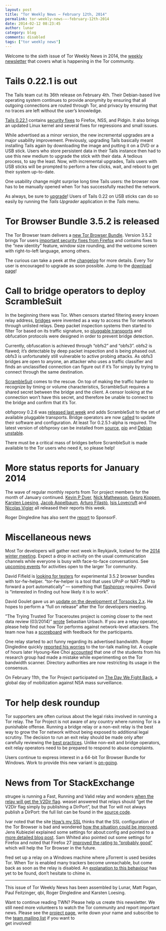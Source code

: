 ```yaml
---
layout: post
title: "Tor Weekly News — February 12th, 2014"
permalink: tor-weekly-news-—-february-12th-2014
date: 2014-02-12 08:23:45
author: lunar
category: blog
comments: disabled
tags: ["tor weekly news"]
---
```


Welcome to the sixth issue of Tor Weekly News in 2014, the [weekly newsletter](https://lists.torproject.org/cgi-bin/mailman/listinfo/tor-news) that covers what is happening in the Tor community.

Tails 0.22.1 is out
===================

The Tails team cut its 36th release on February 4th. Their Debian-based live operating system continues to provide anonymity by ensuring that all outgoing connections are routed through Tor, and privacy by ensuring that no traces are left without the user’s knowledge.

[Tails 0.22.1](https://tails.boum.org/news/version_0.22.1/) contains [security fixes](https://tails.boum.org/security/Numerous_security_holes_in_0.22/) to Firefox, NSS, and Pidgin. It also brings an updated Linux kernel and several fixes for regressions and small issues.

While advertised as a minor version, the new incremental upgrades are a major usability improvement. Previously, upgrading Tails basically meant installing Tails again by downloading the image and putting it on a DVD or a USB stick. Users who store persistent data in their Tails instance then had to use this new medium to upgrade the stick with their data. A tedious process, to say the least. Now, with incremental upgrades, Tails users with USB sticks will be prompted to perform a few clicks, wait, and reboot to get their system up-to-date.

One usability change might surprise long time Tails users: the browser now has to be manually opened when Tor has successfully reached the network.

As always, be sure to [upgrade](https://tails.boum.org/doc/first_steps/upgrade/)! Users of Tails 0.22 on USB sticks can do so easily by running the *Tails Upgrader* application in the *Tails* menu.

Tor Browser Bundle 3.5.2 is released
====================================

The Tor Browser team delivers a [new Tor Browser Bundle](https://blog.torproject.org/blog/tor-browser-352-released). Version 3.5.2 brings Tor users [important security fixes from Firefox](https://www.mozilla.org/security/known-vulnerabilities/firefoxESR.html#firefox24.3) and contains fixes to the “new identity” feature, window size rounding, and the welcome screen with right-to-left language, among others.

The curious can take a peek at the [changelog](https://gitweb.torproject.org/builders/tor-browser-bundle.git/blob/a1bab4013e:/Bundle-Data/Docs/ChangeLog.txt) for more details. Every Tor user is encouraged to upgrade as soon possible. Jump to the [download page](https://www.torproject.org/download/download-easy.html)!

Call to bridge operators to deploy ScrambleSuit
===============================================

In the beginning there was Tor. When censors started filtering every known relay address, [bridges](https://gitweb.torproject.org/torspec.git/blob_plain/HEAD:/proposals/125-bridges.txt) were invented as a way to access the Tor network through unlisted relays. Deep packet inspection systems then started to filter Tor based on its traffic signature, so [pluggable transports](https://gitweb.torproject.org/torspec.git/blob_plain/HEAD:/pt-spec.txt) and obfucation protocols were designed in order to prevent bridge detection.

Currently, obfuscation is achieved through “obfs2” and “obfs3”. obfs2 is flawed; it’s detectable by deep packet inspection and is being phased out. obfs3 is unfortunately still vulnerable to active probing attacks. As obfs3 bridges are open to anyone, an attacker who uses a traffic classifier and finds an unclassified connection can figure out if it’s Tor simply by trying to connect through the same destination.

[ScrambleSuit](http://www.cs.kau.se/philwint/scramblesuit/) comes to the rescue. On top of making the traffic harder to recognize by timing or volume characteristics, ScrambleSuit requires a shared secret between the bridge and the client. A censor looking at the connection won’t have this secret, and therefore be unable to connect to the bridge and confirm that it’s Tor.

obfsproxy 0.2.6 was [released last week](https://gitweb.torproject.org/pluggable-transports/obfsproxy.git/commit/a3b43d475c4172) and adds ScrambleSuit to the set of available pluggable transports. Bridge operators are now [called](https://lists.torproject.org/pipermail/tor-relays/2014-February/003886.html) to update their software and configuration. At least Tor 0.2.5.1-alpha is required. The latest version of obfsproxy can be installed from [source](https://gitweb.torproject.org/pluggable-transports/obfsproxy.git), [pip](https://pypi.python.org/pypi/obfsproxy) and [Debian unstable](https://lists.torproject.org/pipermail/tor-relays/2014-February/003894.html).

There must be a critical mass of bridges before ScrambleSuit is made available to the Tor users who need it, so please help!

More status reports for January 2014
====================================

The wave of regular monthly reports from Tor project members for the month of January continued. [Kevin P Dyer](https://lists.torproject.org/pipermail/tor-reports/2014-February/000446.html), [Nick Mathewson](https://lists.torproject.org/pipermail/tor-reports/2014-February/000447.html), [Georg Koppen](https://lists.torproject.org/pipermail/tor-reports/2014-February/000448.html), [Karsten Loesing](https://lists.torproject.org/pipermail/tor-reports/2014-February/000449.html), [Jacob Appelbaum](https://lists.torproject.org/pipermail/tor-reports/2014-February/000450.html), [Arturo Filastò](https://lists.torproject.org/pipermail/tor-reports/2014-February/000451.html), [Isis Lovecruft](https://lists.torproject.org/pipermail/tor-reports/2014-February/000452.html) and [Nicolas Vigier](https://lists.torproject.org/pipermail/tor-reports/2014-February/000453.html) all released their reports this week.

Roger Dingledine has also sent the [report](https://lists.torproject.org/pipermail/tor-reports/2014-February/000454.html) to SponsorF.

Miscellaneous news
==================

Most Tor developers will gather next week in Reykjavík, Iceland for the [2014 winter meeting](https://trac.torproject.org/projects/tor/wiki/org/meetings/2014WinterDevMeeting). Expect a drop in activity on the usual communication channels while everyone is busy with face-to-face conversations. See [upcoming events](https://blog.torproject.org/events/tors-winter-2014-developers-meeting-reykjavik-iceland) for activities open to the larger Tor community.

David Fifield is [looking for testers](https://lists.torproject.org/pipermail/tor-qa/2014-February/000324.html) for experimental 3.5.2 browser bundles with tor-fw-helper. “tor-fw-helper is a tool that uses UPnP or NAT-PMP to forward a port automatically” — something that [flashproxy](https://crypto.stanford.edu/flashproxy/) requires. David is “interested in finding out how likely it is to work”.

David Goulet gave us an [update on the development of Torsocks 2.x](https://lists.torproject.org/pipermail/tor-dev/2014-February/006172.html). He hopes to perform a “full on release” after the Tor developers meeting.

”The Trying Trusted Tor Traceroutes project is coming closer to the next data review (03/2014)” [wrote](https://lists.torproject.org/pipermail/tor-relays/2014-February/003865.html) Sebastian Urbach. If you are a relay operator, please help find out how Tor performs against network-level attackers. The team now has a [scoreboard](http://datarepo.cs.illinois.edu/relay_scoreboard.html) with feedback for the participants.

One relay started to act funny regarding its advertised bandwidth. Roger Dingledine quickly [reported his worries](https://lists.torproject.org/pipermail/tor-talk/2014-February/032094.html) to the tor-talk mailing list. A couple of hours later Hyoung-Kee Choi [accounted](https://lists.torproject.org/pipermail/tor-talk/2014-February/032096.html) that one of the students from his research group had made a mistake while experimenting on the Tor bandwidth scanner. Directory authorities are now restricting its usage in the consensus.

On February 11th, the Tor Project participated on [The Day We Fight Back](https://thedaywefightback.org/), a global day of mobilization against NSA mass surveillance.

Tor help desk roundup
=====================

Tor supporters are often curious about the legal risks involved in running a Tor relay. The Tor Project is not aware of any country where running Tor is a punishable offense. Running a bridge relay or a non-exit relay is the best way to grow the Tor network without being exposed to additional legal scrutiny. The decision to run an exit relay should be made only after carefully reviewing the [best practices](https://blog.torproject.org/running-exit-node). Unlike non-exit and bridge operators, exit relay operators need to be prepared to respond to abuse complaints.

Users continue to express interest in a 64-bit Tor Browser Bundle for Windows. Work to provide this new variant is [on-going](https://bugs.torproject.org/10026).

News from Tor StackExchange
===========================

strugee is running a Fast, Running and Valid relay and wonders [when the relay will get the V2Dir flag](https://tor.stackexchange.com/q/1485/88). weasel answered that relays should “get the V2Dir flag simply by publishing a DirPort”, but that Tor will not always publish a DirPort: the full list can be found in the [source code](https://gitweb.torproject.org/tor.git/blob/tor-0.2.4.20:/src/or/router.c#l1018).

Ivar noted that the site [How’s my SSL](https://www.howsmyssl.com/) thinks that the SSL configuration of the Tor Browser is bad and wondered [how the situation could be improved](https://tor.stackexchange.com/q/1455/88). Jens Kubieziel explained some settings for about:config and pointed to a [more detailed blog post](http://kubieziel.de/blog/archives/1564-Using-SSL-securely-in-your-browser.html). Sam Whited also pointed out some settings for Firefox and noted that Firefox 27 [improved the rating to “probably good”](https://blog.samwhited.com/2014/01/fixing-tls-in-firefox/) which will help the Tor Browser in the future.

fred set up a relay on a Windows machine where µTorrent is used besides Tor. When Tor is enabled many trackers become unreachable, but come back as soon as the relay is disabled. An [explanation to this behaviour](https://tor.stackexchange.com/q/1243/88) has yet to be found, don’t hesitate to chime in.

* * * * *

This issue of Tor Weekly News has been assembled by Lunar, Matt Pagan, Paul Feitzinger, qbi, Roger Dingledine and Karsten Loesing.

Want to continue reading TWN? Please help us create this newsletter. We still need more volunteers to watch the Tor community and report important news. Please see the [project page](https://trac.torproject.org/projects/tor/wiki/TorWeeklyNews), write down your name and subscribe to the [team mailing list](https://lists.torproject.org/cgi-bin/mailman/listinfo/news-team) if you want to  
 get involved!
